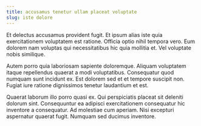 ```yaml
---
title: accusamus tenetur ullam placeat voluptate
slug: iste dolore
---
```


Et delectus accusamus provident fugit. Et ipsum alias iste quia exercitationem voluptatem est ratione. Officia optio nihil tempora vero. Eum dolorem nam voluptas qui necessitatibus hic quia mollitia et. Vel voluptate nobis similique.

Autem porro quia laboriosam sapiente doloremque. Aliquam voluptatem itaque repellendus quaerat a modi voluptatibus. Consequatur quod numquam sunt incidunt ex. Est dolorem sed et et tempore suscipit non. Fugiat iure ratione dignissimos tenetur laudantium et est.

Quaerat laborum illo porro quasi ex. Qui perspiciatis placeat sit deleniti dolorum sint. Consequuntur ea adipisci exercitationem consequatur hic inventore a consequatur. Ad molestiae cum aperiam. Nisi excepturi aspernatur quaerat fugit. Numquam sed ducimus inventore.
